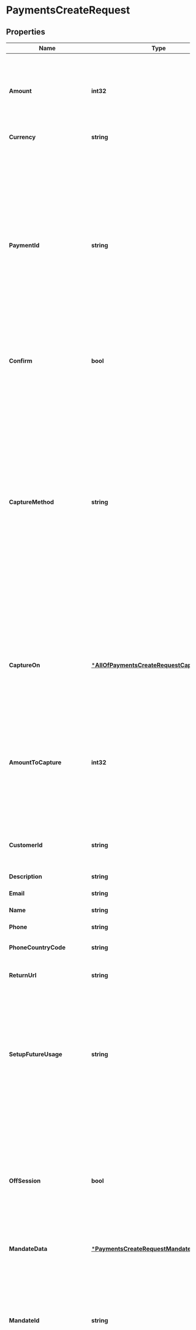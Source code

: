 # PaymentsCreateRequest

## Properties
Name | Type | Description | Notes
------------ | ------------- | ------------- | -------------
**Amount** | **int32** | The payment amount. Amount for the payment in lowest denomination of the currency. (i.e) in cents for USD denomination, in paisa for INR denomination etc.,  | [default to null]
**Currency** | **string** | The three-letter ISO currency code  | [default to null]
**PaymentId** | **string** | Unique Identifier for the Payment. It is always recommended to provide this ID while creating a payment. If the identifiers in not provided in the Payment Request, this filed shall be auto generated and provide in the API response. It is suggested to keep the payment_id length as a maximum of 30 alphanumeric characters irrespective of payment methods and gateways. Sequential and only numeric characters are not recommended.  | [optional] [default to null]
**Confirm** | **bool** | Whether to confirm the payment (if applicable) | [optional] [default to false]
**CaptureMethod** | **string** | This is the instruction for capture/ debit the money from the users&#x27; card. On the other hand authorization refers to blocking the amount on the users&#x27; payment method. Capture request may happen in three types: (1) AUTOMATIC: Post the payment authorization, the capture will be executed on the full amount immediately, (2) MANUAL: The capture will happen only if the merchant triggers a Capture API request, (3) SCHEDULED: The capture can be scheduled to automatically get triggered at a specific date &amp; time | [optional] [default to CAPTURE_METHOD.AUTOMATIC]
**CaptureOn** | [***AllOfPaymentsCreateRequestCaptureOn**](AllOfPaymentsCreateRequestCaptureOn.md) | A timestamp (ISO 8601 code) that determines when the payment should be captured. Providing this field will automatically set &#x60;capture&#x60; to true  | [optional] [default to null]
**AmountToCapture** | **int32** | The Amount to be captured/ debited from the users payment method. It shall be in lowest denomination of the currency. (i.e) in cents for USD denomination, in paisa for INR denomination etc., If not provided, the default amount_to_capture will be the payment amount.  | [optional] [default to null]
**CustomerId** | **string** | The identifier for the customer object. If not provided the customer ID will be autogenerated. | [optional] [default to null]
**Description** | **string** | A description of the payment | [optional] [default to null]
**Email** | **string** | The customer&#x27;s email address | [optional] [default to null]
**Name** | **string** | The customer&#x27;s name | [optional] [default to null]
**Phone** | **string** | The customer&#x27;s phone number | [optional] [default to null]
**PhoneCountryCode** | **string** | The country code for the customer phone number | [optional] [default to null]
**ReturnUrl** | **string** | The URL to redirect after the completion of the operation | [optional] [default to null]
**SetupFutureUsage** | **string** | Indicates that you intend to make future payments with this Payment’s payment method. Providing this parameter will attach the payment method to the Customer, if present, after the Payment is confirmed and any required actions from the user are complete. | [optional] [default to null]
**OffSession** | **bool** | Set to true to indicate that the customer is not in your checkout flow during this payment, and therefore is unable to authenticate. This parameter is intended for scenarios where you collect card details and charge them later. This parameter can only be used with confirm&#x3D;true. | [optional] [default to null]
**MandateData** | [***PaymentsCreateRequestMandateData**](PaymentsCreateRequest_mandate_data.md) |  | [optional] [default to null]
**MandateId** | **string** | ID of the mandate to be used for this payment. This parameter can only be used with confirm &#x3D; true. This parameter should be passed for Merchant Initiated Transaction scenarios where the user has already registered for a mandate and raw payment method details are not available. | [optional] [default to null]
**AuthenticationType** | **string** | The transaction authentication can be set to undergo payer authentication. Possible values are: (i) THREE_DS: If the card is enrolled for 3DS authentication, the 3DS based authentication will be activated. The liability of chargeback shift to the issuer, (ii) NO_THREE_DS: 3DS based authentication will not be activated. The liability of chargeback stays with the merchant. By default, the authentication will be marked as NO_THREE_DS | [optional] [default to AUTHENTICATION_TYPE.NO_THREE_DS]
**PaymentMethod** | **string** | The payment method | [optional] [default to null]
**PaymentMethodData** | [***PaymentsCreateRequestPaymentMethodData**](PaymentsCreateRequest_payment_method_data.md) |  | [optional] [default to null]
**Billing** | [***Address**](Address.md) |  | [optional] [default to null]
**Shipping** | [***Address**](Address.md) |  | [optional] [default to null]
**StatementDescriptorName** | **string** | For non-card charges, you can use this value as the complete description that appears on your customers’ statements. Must contain at least one letter, maximum 22 characters. | [optional] [default to null]
**StatementDescriptorSuffix** | **string** | Provides information about a card payment that customers see on their statements. Concatenated with the prefix (shortened descriptor) or statement descriptor that’s set on the account to form the complete statement descriptor. Maximum 22 characters for the concatenated descriptor. | [optional] [default to null]
**Metadata** | [***interface{}**](interface{}.md) | You can specify up to 50 keys, with key names up to 40 characters long and values up to 500 characters long. Metadata is useful for storing additional, structured information on an object. | [optional] [default to null]

[[Back to Model list]](../README.md#documentation-for-models) [[Back to API list]](../README.md#documentation-for-api-endpoints) [[Back to README]](../README.md)

